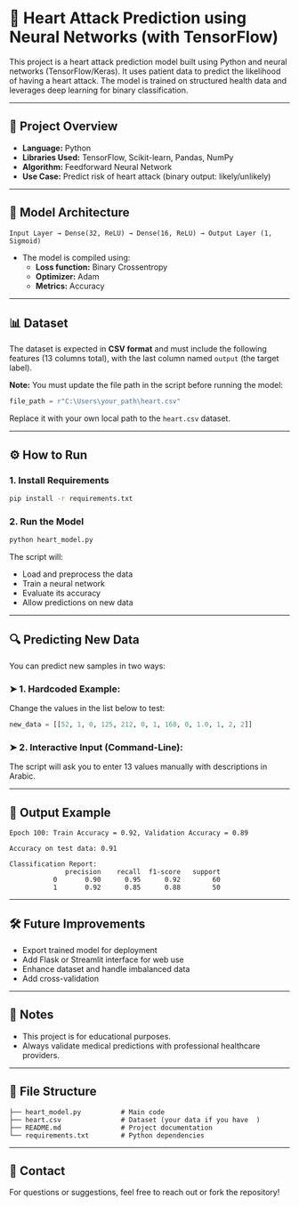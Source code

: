 # 🧠 Heart Attack Prediction using Neural Networks (with TensorFlow)

This project is a heart attack prediction model built using Python and neural networks (TensorFlow/Keras). It uses patient data to predict the likelihood of having a heart attack. The model is trained on structured health data and leverages deep learning for binary classification.

---

## 📁 Project Overview

- **Language:** Python  
- **Libraries Used:** TensorFlow, Scikit-learn, Pandas, NumPy  
- **Algorithm:** Feedforward Neural Network  
- **Use Case:** Predict risk of heart attack (binary output: likely/unlikely)

---

## 🧠 Model Architecture

```
Input Layer → Dense(32, ReLU) → Dense(16, ReLU) → Output Layer (1, Sigmoid)
```

- The model is compiled using:
  - **Loss function:** Binary Crossentropy
  - **Optimizer:** Adam
  - **Metrics:** Accuracy

---

## 📊 Dataset

The dataset is expected in **CSV format** and must include the following features (13 columns total), with the last column named `output` (the target label).

**Note:** You must update the file path in the script before running the model:

```python
file_path = r"C:\Users\your_path\heart.csv"
```

Replace it with your own local path to the `heart.csv` dataset.

---

## ⚙️ How to Run

### 1. Install Requirements

```bash
pip install -r requirements.txt
```

### 2. Run the Model

```bash
python heart_model.py
```

The script will:
- Load and preprocess the data
- Train a neural network
- Evaluate its accuracy
- Allow predictions on new data

---

## 🔍 Predicting New Data

You can predict new samples in two ways:

### ➤ 1. Hardcoded Example:
Change the values in the list below to test:

```python
new_data = [[52, 1, 0, 125, 212, 0, 1, 168, 0, 1.0, 1, 2, 2]]
```

### ➤ 2. Interactive Input (Command-Line):
The script will ask you to enter 13 values manually with descriptions in Arabic.

---

## 🧪 Output Example

```
Epoch 100: Train Accuracy = 0.92, Validation Accuracy = 0.89

Accuracy on test data: 0.91

Classification Report:
              precision    recall  f1-score   support
           0       0.90      0.95      0.92        60
           1       0.92      0.85      0.88        50
```

---

## 🛠 Future Improvements

- Export trained model for deployment
- Add Flask or Streamlit interface for web use
- Enhance dataset and handle imbalanced data
- Add cross-validation

---

## 📝 Notes

- This project is for educational purposes.
- Always validate medical predictions with professional healthcare providers.

---

## 📂 File Structure

```
├── heart_model.py          # Main code
├── heart.csv               # Dataset (your data if you have  )
├── README.md               # Project documentation
└── requirements.txt        # Python dependencies
```

---

## 📧 Contact

For questions or suggestions, feel free to reach out or fork the repository!
